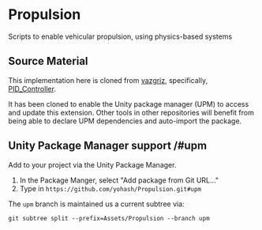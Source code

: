 # Propulsion
Scripts to enable vehicular propulsion, using physics-based systems

## Source Material

This implementation here is cloned from [vazgriz](https://github.com/vazgriz), specifically, [PID_Controller](https://github.com/vazgriz/PID_Controller). 

It has been cloned to enable the Unity package manager (UPM) to access and update this extension. Other tools in other repositories will benefit from being able to declare UPM dependencies and auto-import the package.


## Unity Package Manager support /#upm

Add to your project via the Unity Package Manager. 
1. In the Package Manger, select "Add package from Git URL..."
2. Type in `https://github.com/yohash/Propulsion.git#upm`

The `upm` branch is maintained us a current subtree via:
```
git subtree split --prefix=Assets/Propulsion --branch upm
```
